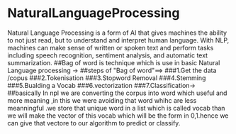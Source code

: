 # NaturalLanguageProcessing
Natural Language Processing is a form of AI that gives machines the ability to not just read, but to understand and interpret human language. With NLP, machines can make sense of written or spoken text and perform tasks including speech recognition, sentiment analysis, and automatic text summarization.
##Bag of word is technique which is use in basic Natural Language  processing ->
##steps of "Bag of word"==>
###1.Get the data /copus
###2.Tokenisation
###3.Stopword Removal
###4.Stemming
###5.Bualding a Vocab 
###6.vectorization
###7.Classification->
##basically In npl we are converting the corpus into word which useful and more meaning ,in this we were avoiding that word whihc are less meanningful
.we store that unique word in a list which is called vocab than we will make the vector of this vocab which will be the form in 0,1.hence we can give that 
vectore to our algorithm to predict or classify.
